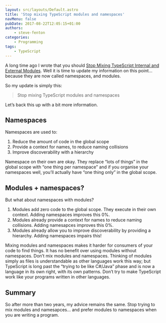 ```yaml
---
layout: src/layouts/Default.astro
title: 'Stop mixing TypeScript modules and namespaces'
navMenu: false
pubDate: 2017-08-22T12:05:15+01:00
authors:
    - steve-fenton
categories:
    - Programming
tags:
    - TypeScript
---
```


A long time ago I wrote that you should [Stop Mixing TypeScript Internal and External Modules](/2015/05/stop-mixing-typescript-internal-and-external-modules/). Well it is time to update my information on this point… because they are now called namespaces, and modules.

So my update is simply this:

> Stop mixing TypeScript modules and namespaces

Let’s back this up with a bit more information.

## Namespaces

Namespaces are used to:

1. Reduce the amount of code in the global scope
2. Provide a context for names, to reduce naming collisions
3. Improve discoverability with a hierarchy

Namespace on their own are okay. They replace “lots of things” in the global scope with “one thing per namespace” and if you organise your namespaces well, you’ll actually have “one thing only” in the global scope.

## Modules + namespaces?

But what about namespaces with modules?

1. Modules add zero code to the global scope. They execute in their own context. Adding namespaces improves this 0%.
2. Modules already provide a context for names to reduce naming collisions. Adding namesapces improves this 0%.
3. Modules already allow you to improve discoverability by providing a hierarchy. Adding namespaces impairs this!

Mixing modules and namespaces makes it harder for consumers of your code to find things. It has no benefit over using modules without namespaces. Don’t mix modules and namespaces. Thinking of modules simply as files is understandable as other languages work this way; but TypeScript is long past the “trying to be like C#/Java” phase and is now a language in its own right, with its own patterns. Don’t try to make TypeScript work like your programs written in other languages.

## Summary

So after more than two years, my advice remains the same. Stop trying to mix modules and namesapces… and prefer modules to namespaces when you are writing a program.